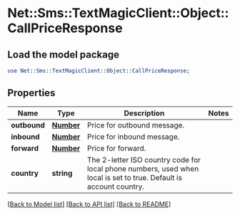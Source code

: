 # Net::Sms::TextMagicClient::Object::CallPriceResponse

## Load the model package
```perl
use Net::Sms::TextMagicClient::Object::CallPriceResponse;
```

## Properties
Name | Type | Description | Notes
------------ | ------------- | ------------- | -------------
**outbound** | [**Number**](Number.md) | Price for outbound message. | 
**inbound** | [**Number**](Number.md) | Price for inbound message. | 
**forward** | [**Number**](Number.md) | Price for forward. | 
**country** | **string** | The 2-letter ISO country code for local phone numbers, used when local is  set to true. Default is account country. | 

[[Back to Model list]](../README.md#documentation-for-models) [[Back to API list]](../README.md#documentation-for-api-endpoints) [[Back to README]](../README.md)


